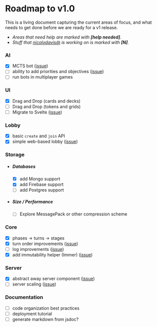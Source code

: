 # Roadmap to v1.0

This is a living document capturing the current areas of focus, and what needs to
get done before we are ready for a v1 release.

- _Areas that need help are marked with **[help needed]**._
- _Stuff that [nicolodavis@](https://github.com/nicolodavis) is working on is marked with **[N]**._

### AI

- [x] MCTS bot ([issue](https://github.com/nicolodavis/boardgame.io/issues/7#issuecomment-389453032))
- [ ] ability to add priorities and objectives ([issue](https://github.com/nicolodavis/boardgame.io/issues/7#issuecomment-389453032))
- [ ] run bots in multiplayer games

### UI

- [x] Drag and Drop (cards and decks)
- [ ] Drag and Drop (tokens and grids)
- [ ] Migrate to Svelte ([issue](https://github.com/nicolodavis/boardgame.io/issues/432))

### Lobby

- [x] basic `create` and `join` API
- [x] simple web-based lobby ([issue](https://github.com/nicolodavis/boardgame.io/issues/197))

### Storage

- ##### Databases

  - [x] add Mongo support
  - [x] add Firebase support
  - [ ] add Postgres support

- ##### Size / Performance

  - [ ] Explore MessagePack or other compression scheme

### Core

- [x] phases -> turns -> stages
- [x] turn order improvements ([issue](https://github.com/nicolodavis/boardgame.io/issues/154))
- [ ] log improvements ([issue](https://github.com/nicolodavis/boardgame.io/issues/227))
- [x] add immutability helper (Immer) ([issue](https://github.com/nicolodavis/boardgame.io/issues/295))

### Server

- [x] abstract away server component ([issue](https://github.com/nicolodavis/boardgame.io/issues/251))
- [ ] server scaling ([issue](https://github.com/nicolodavis/boardgame.io/issues/277))

### Documentation

- [ ] code organization best practices
- [ ] deployment tutorial
- [ ] generate markdown from jsdoc?
